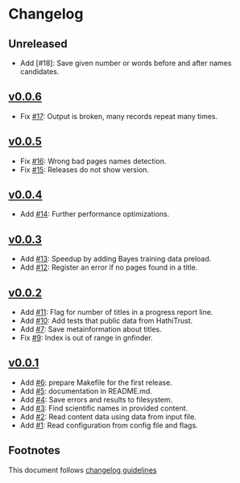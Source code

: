 # Changelog

## Unreleased

- Add [#18]: Save given number or words before and after names candidates.

## [v0.0.6]

- Fix [#17]: Output is broken, many records repeat many times.

## [v0.0.5]

- Fix [#16]: Wrong bad pages names detection.
- Fix [#15]: Releases do not show version.

## [v0.0.4]

- Add [#14]: Further performance optimizations.

## [v0.0.3]

- Add [#13]: Speedup by adding Bayes training data preload.
- Add [#12]: Register an error if no pages found in a title.

## [v0.0.2]

- Add [#11]: Flag for number of titles in a progress report line.
- Add [#10]: Add tests that public data from HathiTrust.
- Add [#7]: Save metainformation about titles.
- Fix [#9]: Index is out of range in gnfinder.

## [v0.0.1]

- Add [#6]: prepare Makefile for the first release.
- Add [#5]: documentation in README.md.
- Add [#4]: Save errors and results to filesystem.
- Add [#3]: Find scientific names in provided content.
- Add [#2]: Read content data using data from input file.
- Add [#1]: Read configuration from config file and flags.

## Footnotes

This document follows [changelog guidelines]

[v0.0.6]: https://github.com/gnames/htindex/compare/v0.0.5...v0.0.6
[v0.0.5]: https://github.com/gnames/htindex/compare/v0.0.4...v0.0.5
[v0.0.4]: https://github.com/gnames/htindex/compare/v0.0.3...v0.0.4
[v0.0.3]: https://github.com/gnames/htindex/compare/v0.0.2...v0.0.3
[v0.0.2]: https://github.com/gnames/htindex/compare/v0.0.1...v0.0.2
[v0.0.1]: https://github.com/gnames/htindex/compare/v0.0.0...v0.0.1

[#17]: https://github.com/gnames/htindex/issues/17
[#16]: https://github.com/gnames/htindex/issues/16
[#15]: https://github.com/gnames/htindex/issues/15
[#14]: https://github.com/gnames/htindex/issues/14
[#13]: https://github.com/gnames/htindex/issues/13
[#12]: https://github.com/gnames/htindex/issues/12
[#11]: https://github.com/gnames/htindex/issues/11
[#10]: https://github.com/gnames/htindex/issues/10
[#9]: https://github.com/gnames/htindex/issues/9
[#8]: https://github.com/gnames/htindex/issues/8
[#7]: https://github.com/gnames/htindex/issues/7
[#6]: https://github.com/gnames/htindex/issues/6
[#5]: https://github.com/gnames/htindex/issues/5
[#4]: https://github.com/gnames/htindex/issues/4
[#3]: https://github.com/gnames/htindex/issues/3
[#2]: https://github.com/gnames/htindex/issues/2
[#1]: https://github.com/gnames/htindex/issues/1

[changelog guidelines]: https://github.com/olivierlacan/keep-a-changelog
